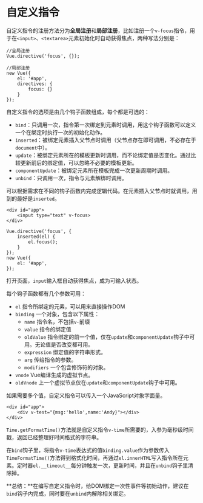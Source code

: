 # 自定义指令 #

自定义指令的注册方法分为**全局注册**和**局部注册**，比如注册一个`v-focus`指令，用于在`<input>`、`<textarea>`元素初始化时自动获得焦点，两种写法分别是：

    //全局注册
    Vue.directive('focus', {});
    
    //局部注册
    new Vue({
        el: '#app',
        directives: {
            focus: {}
        }
    });
    
自定义指令的选项是由几个钩子函数组成，每个都是可选的：

- `bind`：只调用一次，指令第一次绑定到元素时调用，用这个钩子函数可以定义一个在绑定时执行一次的初始化动作。
- `inserted`：被绑定元素插入父节点时调用（父节点存在即可调用，不必存在于`document`中）。
- `update`：被绑定元素所在的模板更新时调用，而不论绑定值是否变化。通过比较更新前后的绑定值，可以忽略不必要的模板更新。
- `componentUpdate`：被绑定元素所在模板完成一次更新周期时调用。
- `unbind`：只调用一次，指令与元素解绑时调用。

可以根据需求在不同的钩子函数内完成逻辑代码。在元素插入父节点时就调用，用到的最好是`inserted`。

    <div id="app">
        <input type="text" v-focus>
    </div>
    
    Vue.directive('focus', {
        inserted(el) {
            el.focus();
        }
    });
    new Vue({
        el: '#app',
    });

打开页面，`input`输入框自动获得焦点，成为可输入状态。

每个钩子函数都有几个参数可用：

- `el` 指令所绑定的元素，可以用来直接操作DOM
- `binding` 一个对象，包含以下属性：
    - `name` 指令名，不包括`v-`前缀
    - `value` 指令的绑定值
    - `oldValue` 指令绑定的前一个值，仅在`update`和`componentUpdate`钩子中可用。无论值是否改变都可用。
    - `expression` 绑定值的字符串形式。
    - `arg` 传给指令的参数。
    - `modifiers` 一个包含修饰符的对象。
- `vnode` Vue编译生成的虚拟节点。
- `oldVnode` 上一个虚拟节点仅在`update`和`componentUpdate`钩子中可用。

如果需要多个值，自定义指令可以传入一个JavaScript对象字面量。

    <div id="app">
        <div v-test="{msg:'hello',name:'Andy}"></div>
    </div>

`Time.getFormatTime()`方法就是自定义指令`v-time`所需要的，入参为毫秒级时间戳，返回已经整理好时间格式的字符串。

在`bind`钩子里，将指令`v-time`表达式的值`binding.value`作为参数传入`TimeFormatTime()`方法得到格式化时间，再通过`el.innerHTML`写入指令所在元素。定时器`el.__timeout__`每分钟触发一次，更新时间，并且在`unbind`钩子里清除掉。

**总结：**在编写自定义指令时，给DOM绑定一次性事件等初始动作，建议在`bind`钩子内完成，同时要在`unbind`内解除相关绑定。